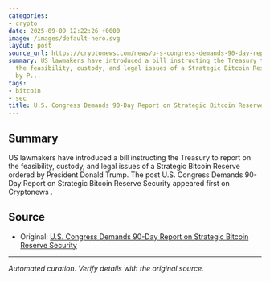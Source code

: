 ```yaml
---
categories:
- crypto
date: 2025-09-09 12:22:26 +0000
image: /images/default-hero.svg
layout: post
source_url: https://cryptonews.com/news/u-s-congress-demands-90-day-report-on-strategic-bitcoin-reserve-security/
summary: US lawmakers have introduced a bill instructing the Treasury to report on
  the feasibility, custody, and legal issues of a Strategic Bitcoin Reserve ordered
  by P...
tags:
- bitcoin
- sec
title: U.S. Congress Demands 90-Day Report on Strategic Bitcoin Reserve Security
---
```


## Summary

US lawmakers have introduced a bill instructing the Treasury to report on the feasibility, custody, and legal issues of a Strategic Bitcoin Reserve ordered by President Donald Trump. The post U.S. Congress Demands 90-Day Report on Strategic Bitcoin Reserve Security appeared first on Cryptonews .

## Source

- Original: [U.S. Congress Demands 90-Day Report on Strategic Bitcoin Reserve Security](https://cryptonews.com/news/u-s-congress-demands-90-day-report-on-strategic-bitcoin-reserve-security/)


---

*Automated curation. Verify details with the original source.*